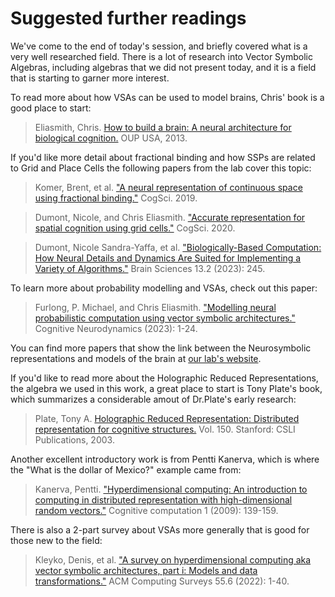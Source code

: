 # Suggested further readings 

We've come to the end of today's session, and briefly covered what is a very well researched field. There is a lot of research into Vector Symbolic Algebras, including algebras that we did not present today, and it is a field that is starting to garner more interest.

To read more about how VSAs can be used to model brains, Chris' book is a good place to start:

> Eliasmith, Chris. [How to build a brain: A neural architecture for biological cognition.](https://academic.oup.com/book/6263) OUP USA, 2013.

If you'd like more detail about fractional binding and how SSPs are related to Grid and Place Cells the following papers from the lab cover this topic:

> Komer, Brent, et al. ["A neural representation of continuous space using fractional binding."](https://compneuro.uwaterloo.ca/files/publications/komer.2019.pdf) CogSci. 2019.

> Dumont, Nicole, and Chris Eliasmith. ["Accurate representation for spatial cognition using grid cells."](https://compneuro.uwaterloo.ca/files/publications/dumont.2020.pdf) CogSci. 2020.

> Dumont, Nicole Sandra-Yaffa, et al. ["Biologically-Based Computation: How Neural Details and Dynamics Are Suited for Implementing a Variety of Algorithms."](https://www.mdpi.com/2076-3425/13/2/245) Brain Sciences 13.2 (2023): 245.

To learn more about probability modelling and VSAs, check out this paper:

> Furlong, P. Michael, and Chris Eliasmith. ["Modelling neural probabilistic computation using vector symbolic architectures."](https://link.springer.com/article/10.1007/s11571-023-10031-7) Cognitive Neurodynamics (2023): 1-24.

You can find more papers that show the link between the Neurosymbolic representations and models of the brain at [our lab's website](https://compneuro.uwaterloo.ca/publications.html).

If you'd like to read more about the Holographic Reduced Representations, the algebra we used in this work, a great place to start is Tony Plate's book, which summarizes a considerable amout of Dr.Plate's early research:

> Plate, Tony A. [Holographic Reduced Representation: Distributed representation for cognitive structures.](https://press.uchicago.edu/ucp/books/book/distributed/H/bo3643252.html) Vol. 150. Stanford: CSLI Publications, 2003.

Another excellent introductory work is from Pentti Kanerva, which is where the "What is the dollar of Mexico?" example came from:

> Kanerva, Pentti. ["Hyperdimensional computing: An introduction to computing in distributed representation with high-dimensional random vectors."](https://link.springer.com/article/10.1007/s12559-009-9009-8) Cognitive computation 1 (2009): 139-159.

There is also a 2-part survey about VSAs more generally that is good for those new to the field:

> Kleyko, Denis, et al. ["A survey on hyperdimensional computing aka vector symbolic architectures, part i: Models and data transformations."](https://arxiv.org/abs/2111.06077) ACM Computing Surveys 55.6 (2022): 1-40.